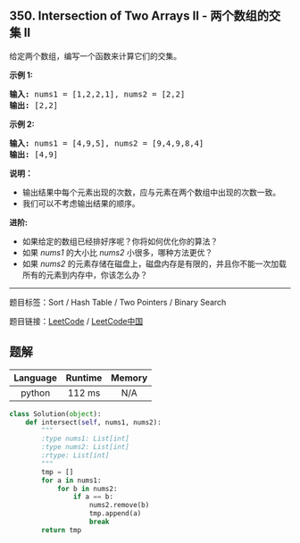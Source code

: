 ## 350. Intersection of Two Arrays II - 两个数组的交集 II

<!--If you want to use the English description, use `question.content` instead-->

<p>给定两个数组，编写一个函数来计算它们的交集。</p>

<p><strong>示例 1:</strong></p>

<pre><strong>输入: </strong>nums1 = [1,2,2,1], nums2 = [2,2]
<strong>输出: </strong>[2,2]
</pre>

<p><strong>示例 2:</strong></p>

<pre><strong>输入: </strong>nums1 = [4,9,5], nums2 = [9,4,9,8,4]
<strong>输出: </strong>[4,9]</pre>

<p><strong>说明：</strong></p>

<ul>
	<li>输出结果中每个元素出现的次数，应与元素在两个数组中出现的次数一致。</li>
	<li>我们可以不考虑输出结果的顺序。</li>
</ul>

<p><strong><strong>进阶:</strong></strong></p>

<ul>
	<li>如果给定的数组已经排好序呢？你将如何优化你的算法？</li>
	<li>如果&nbsp;<em>nums1&nbsp;</em>的大小比&nbsp;<em>nums2&nbsp;</em>小很多，哪种方法更优？</li>
	<li>如果&nbsp;<em>nums2&nbsp;</em>的元素存储在磁盘上，磁盘内存是有限的，并且你不能一次加载所有的元素到内存中，你该怎么办？</li>
</ul>



-----

题目标签：Sort / Hash Table / Two Pointers / Binary Search

题目链接：[LeetCode](https://leetcode.com/problems/intersection-of-two-arrays-ii/description/)  /  [LeetCode中国](https://leetcode-cn.com/problems/intersection-of-two-arrays-ii/description/)

## 题解



| Language | Runtime | Memory |
|:---:|:---:|:---:|
| python  | 112  ms | N/A |

```python
class Solution(object):
    def intersect(self, nums1, nums2):
        """
        :type nums1: List[int]
        :type nums2: List[int]
        :rtype: List[int]
        """
        tmp = []
        for a in nums1:
            for b in nums2:
                if a == b:
                    nums2.remove(b)
                    tmp.append(a)
                    break
        return tmp
```
